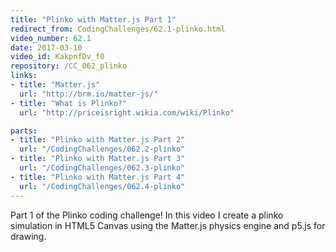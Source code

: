 ```yaml
---
title: "Plinko with Matter.js Part 1"
redirect_from: CodingChallenges/62.1-plinko.html
video_number: 62.1
date: 2017-03-10
video_id: KakpnfDv_f0
repository: /CC_062_plinko
links:
- title: "Matter.js"
  url: "http://brm.io/matter-js/"
- title: "What is Plinko?"
  url: "http://priceisright.wikia.com/wiki/Plinko"

parts:
- title: "Plinko with Matter.js Part 2"
  url: "/CodingChallenges/062.2-plinko"
- title: "Plinko with Matter.js Part 3"
  url: "/CodingChallenges/062.3-plinko"
- title: "Plinko with Matter.js Part 4"
  url: "/CodingChallenges/062.4-plinko"
---
```


Part 1 of the Plinko coding challenge! In this video I create a plinko simulation in  HTML5 Canvas using the Matter.js physics engine and p5.js for drawing.
